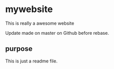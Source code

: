 # mywebsite

This is really a awesome website

Update made on master on Github before rebase.

## purpose
This is just a readme file.
